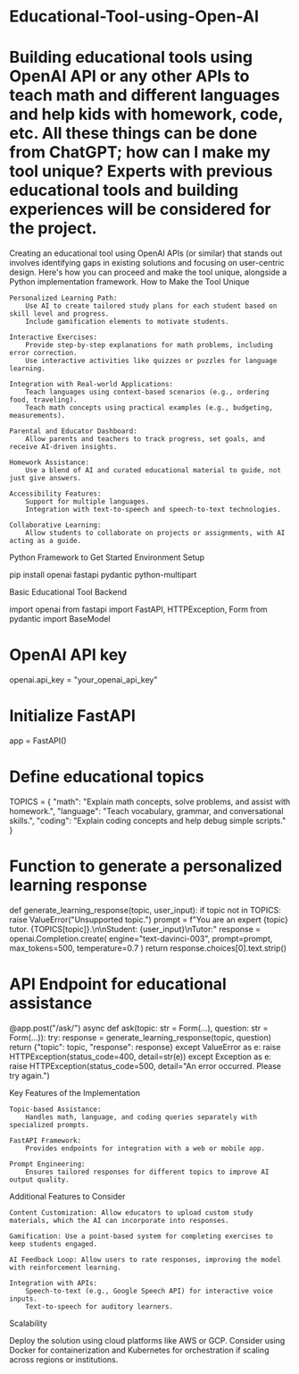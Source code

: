 # Educational-Tool-using-Open-AI
Building educational tools using OpenAI API or any other APIs to teach math and different languages and help kids with homework, code, etc. All these things can be done from ChatGPT; how can I make my tool unique? Experts with previous educational tools and building experiences will be considered for the project. 
===========================
Creating an educational tool using OpenAI APIs (or similar) that stands out involves identifying gaps in existing solutions and focusing on user-centric design. Here's how you can proceed and make the tool unique, alongside a Python implementation framework.
How to Make the Tool Unique

    Personalized Learning Path:
        Use AI to create tailored study plans for each student based on skill level and progress.
        Include gamification elements to motivate students.

    Interactive Exercises:
        Provide step-by-step explanations for math problems, including error correction.
        Use interactive activities like quizzes or puzzles for language learning.

    Integration with Real-world Applications:
        Teach languages using context-based scenarios (e.g., ordering food, traveling).
        Teach math concepts using practical examples (e.g., budgeting, measurements).

    Parental and Educator Dashboard:
        Allow parents and teachers to track progress, set goals, and receive AI-driven insights.

    Homework Assistance:
        Use a blend of AI and curated educational material to guide, not just give answers.

    Accessibility Features:
        Support for multiple languages.
        Integration with text-to-speech and speech-to-text technologies.

    Collaborative Learning:
        Allow students to collaborate on projects or assignments, with AI acting as a guide.

Python Framework to Get Started
Environment Setup

pip install openai fastapi pydantic python-multipart

Basic Educational Tool Backend

import openai
from fastapi import FastAPI, HTTPException, Form
from pydantic import BaseModel

# OpenAI API key
openai.api_key = "your_openai_api_key"

# Initialize FastAPI
app = FastAPI()

# Define educational topics
TOPICS = {
    "math": "Explain math concepts, solve problems, and assist with homework.",
    "language": "Teach vocabulary, grammar, and conversational skills.",
    "coding": "Explain coding concepts and help debug simple scripts."
}

# Function to generate a personalized learning response
def generate_learning_response(topic, user_input):
    if topic not in TOPICS:
        raise ValueError("Unsupported topic.")
    prompt = f"You are an expert {topic} tutor. {TOPICS[topic]}.\n\nStudent: {user_input}\nTutor:"
    response = openai.Completion.create(
        engine="text-davinci-003",
        prompt=prompt,
        max_tokens=500,
        temperature=0.7
    )
    return response.choices[0].text.strip()

# API Endpoint for educational assistance
@app.post("/ask/")
async def ask(topic: str = Form(...), question: str = Form(...)):
    try:
        response = generate_learning_response(topic, question)
        return {"topic": topic, "response": response}
    except ValueError as e:
        raise HTTPException(status_code=400, detail=str(e))
    except Exception as e:
        raise HTTPException(status_code=500, detail="An error occurred. Please try again.")

Key Features of the Implementation

    Topic-based Assistance:
        Handles math, language, and coding queries separately with specialized prompts.

    FastAPI Framework:
        Provides endpoints for integration with a web or mobile app.

    Prompt Engineering:
        Ensures tailored responses for different topics to improve AI output quality.

Additional Features to Consider

    Content Customization: Allow educators to upload custom study materials, which the AI can incorporate into responses.

    Gamification: Use a point-based system for completing exercises to keep students engaged.

    AI Feedback Loop: Allow users to rate responses, improving the model with reinforcement learning.

    Integration with APIs:
        Speech-to-text (e.g., Google Speech API) for interactive voice inputs.
        Text-to-speech for auditory learners.

Scalability

Deploy the solution using cloud platforms like AWS or GCP. Consider using Docker for containerization and Kubernetes for orchestration if scaling across regions or institutions.
